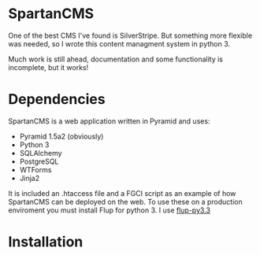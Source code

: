 SpartanCMS
===

One of the best CMS I've found is SilverStripe. But something more flexible was needed, so I wrote this content managment system in python 3.

Much work is still ahead, documentation and some functionality is incomplete, but it works!

Dependencies
===

SpartanCMS is a web application written in Pyramid and uses:

* Pyramid 1.5a2 (obviously)
* Python 3
* SQLAlchemy
* PostgreSQL
* WTForms
* Jinja2

It is included an .htaccess file and a FGCI script as an example of how SpartanCMS can be deployed on the web. To use these on a production enviroment you must install Flup for python 3. I use [flup-py3.3](https://github.com/Pyha/flup-py3.3)

Installation
===

